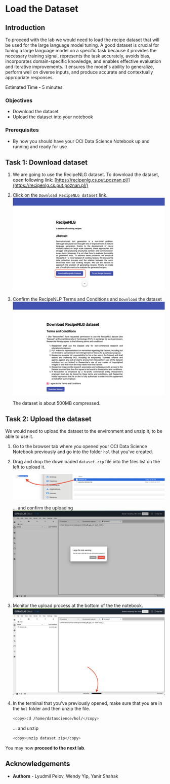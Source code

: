 # Load the Dataset

## Introduction

To proceed with the lab we would need to load the recipe dataset that will be used for the large language model tuning. A good dataset is crucial for tuning a large language model on a specific task because it provides the necessary training signal, represents the task accurately, avoids bias, incorporates domain-specific knowledge, and enables effective evaluation and iterative improvements. It ensures the model's ability to generalize, perform well on diverse inputs, and produce accurate and contextually appropriate responses.

Estimated Time - 5 minutes

### Objectives

* Download the dataset
* Upload the dataset into your notebook

### Prerequisites

* By now you should have your OCI Data Science Notebook up and running and ready for use

## Task 1: Download dataset

1. We are going to use the RecipeNLG dataset. To download the dataset, open following link: [https://recipenlg.cs.put.poznan.pl/](https://recipenlg.cs.put.poznan.pl/)

1. Click on the `Download RecipeNLG dataset` link.
   ![recipes-nlg](images/recipe-nlg.png)

1. Confirm the RecipeNLP Terms and Conditions and `Download` the dataset
   ![recipes-nlg](images/recipenlg-download.png)

   The dataset is about 500MB compressed.

## Task 2: Upload the dataset

We would need to upload the dataset to the environment and unzip it, to be able to use it.

1. Go to the browser tab where you opened your OCI Data Science Notebook previously and go into the folder `hol` that you've created.

1. Drag and drop the downloaded `dataset.zip` file into the files list on the left to upload it.

    ![upload-dataset](images/drag-drop-dataset.png)

    ... and confirm the uploading
    ![confirm-upload](images/nb-confirm-upload.png)

1. Monitor the upload process at the bottom of the the notebook.
    ![monitor-upload-process](images/nb-monitor-upload.png)

1. In the terminal that you've previously opened, make sure that you are in the `hol` folder and then unzip the file.

    ```bash
    <copy>cd /home/datascience/hol/</copy>
    ```

    ... and unzip

    ```bash
    <copy>unzip dataset.zip</copy>
    ```

You may now **proceed to the next lab**.

## **Acknowledgements**

* **Authors** - Lyudmil Pelov, Wendy Yip, Yanir Shahak

